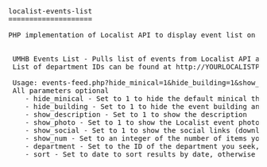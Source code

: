 <pre>
localist-events-list
====================

PHP implementation of Localist API to display event list on our site


 UMHB Events List - Pulls list of events from Localist API and formats them to our liking
 List of department IDs can be found at http://YOURLOCALISTPLATFORM/api/2/events/filters
 
 Usage: events-feed.php?hide_minical=1&hide_building=1&show_description=1&department=20429&sort=date&show_num=10
 All parameters optional
    - hide_minical - Set to 1 to hide the default minical that has the month on top and the day on bottom
    - hide_building - Set to 1 to hide the event building and room. Default is on
    - show_description - Set to 1 to show the description 
    - show_photo - Set to 1 to show the Localist event photo, not shown by default.
    - show_social - Set to 1 to show the social links (download event iCal, share to Twitter, and share to Facebook)
    - show_num - Set to an integer of the number of items you want shown. Default is 10.
    - department - Set to the ID of the department you seek, found at the URL above
    - sort - Set to date to sort results by date, otherwise they will be sorted by Localist trending data
</pre>
